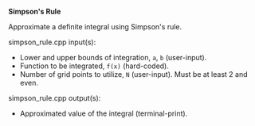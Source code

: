 **Simpson's Rule**

Approximate a definite integral using Simpson's rule.

simpson_rule.cpp input(s):
   - Lower and upper bounds of integration, `a`, `b` (user-input).
   - Function to be integrated, `f(x)` (hard-coded).
   - Number of grid points to utilize, `N` (user-input).  Must be at least 2 and even.

simpson_rule.cpp output(s):
   - Approximated value of the integral (terminal-print).
